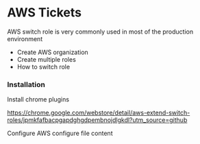 # AWS Tickets
AWS switch role is very commonly used in most of the production environment
  - Create AWS organization
  - Create multiple roles
  - How to switch role

### Installation

Install chrome plugins

https://chrome.google.com/webstore/detail/aws-extend-switch-roles/jpmkfafbacpgapdghgdpembnojdlgkdl?utm_source=github

Configure AWS configure file content
